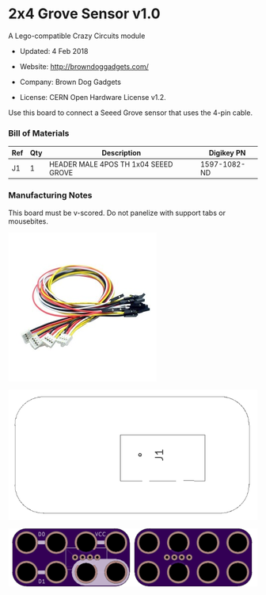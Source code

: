 <!--- start title --->
# 2x4 Grove Sensor v1.0
A Lego-compatible Crazy Circuits module

- Updated: 4 Feb 2018

- Website: http://browndoggadgets.com/
- Company: Brown Dog Gadgets
- License: CERN Open Hardware License v1.2.
<!--- end title --->

Use this board to connect a Seeed Grove sensor that uses the 4-pin cable.  

<!--- bom start --->
### Bill of Materials

|Ref|Qty|Description|Digikey PN|
|---|---|-----------|------|
|J1|1|HEADER MALE 4POS TH 1x04 SEEED GROVE|1597-1082-ND|

<!--- bom end --->

### Manufacturing Notes

This board must be v-scored. Do not panelize with support tabs or mousebites.

![Grove Connectors](cable.png)

![Assembly Diagram](assembly.png)

![Gerber Preview](preview.png)

